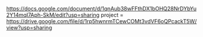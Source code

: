 https://docs.google.com/document/d/1qnAub38wFFthDX1bOHQ28NrDYbYu2Y14mqI7Aph-SkM/edit?usp=sharing
project = https://drive.google.com/file/d/1rp5hwnrmTCewCOMt3vdVF6oQPcackT5W/view?usp=sharing
